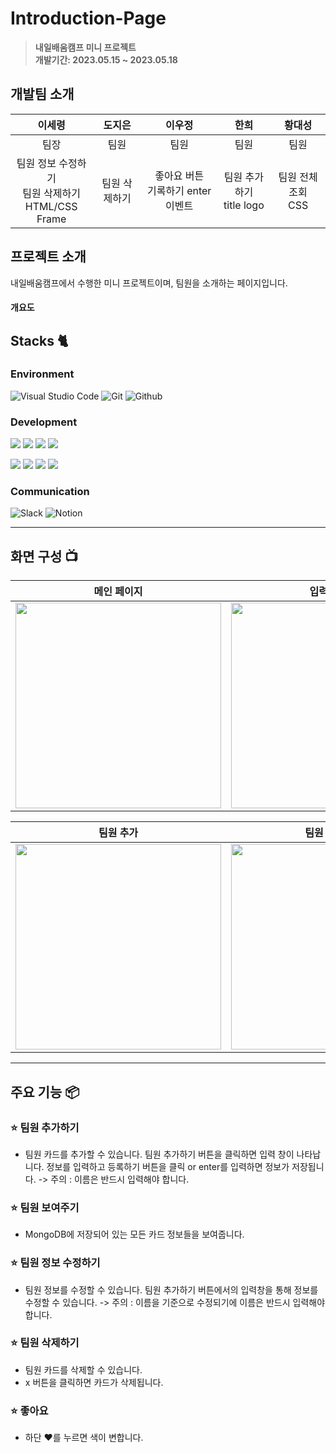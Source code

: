 # Introduction-Page

> **내일배움캠프 미니 프로젝트** <br/> **개발기간: 2023.05.15 ~ 2023.05.18**


## 개발팀 소개

     
|      이세령       |          도지은         |       이우정         |      한희       |          황대성         |       
| :------------------------------------------------------------------------------: | :---------------------------------------------------------------------------------------------------------------------------------------------------: | :---------------------------------------------------------------------------------------------------------------------------------------------------------------------------------------------------: | :------------------------------------------------------------------------------: | :---------------------------------------------------------------------------------------------------------------------------------------------------: |
|      팀장       |          팀원         |       팀원         |      팀원       |          팀원         |
|팀원 정보 수정하기<br>팀원 삭제하기<br>HTML/CSS Frame |팀원 삭제하기|좋아요 버튼<br>기록하기 enter이벤트|팀원 추가하기<br>title logo|팀원 전체 조회<br>CSS|


## 프로젝트 소개

내일배움캠프에서 수행한 미니 프로젝트이며, 팀원을 소개하는 페이지입니다. 

#### 개요도 



## Stacks 🐈

### Environment
![Visual Studio Code](https://img.shields.io/badge/Visual%20Studio%20Code-007ACC?style=for-the-badge&logo=Visual%20Studio%20Code&logoColor=white)
![Git](https://img.shields.io/badge/Git-F05032?style=for-the-badge&logo=Git&logoColor=white)
![Github](https://img.shields.io/badge/GitHub-181717?style=for-the-badge&logo=GitHub&logoColor=white)             
    

### Development
<img  src="https://img.shields.io/badge/html5-E34F26?style=for-the-badge&logo=html5&logoColor=white"> <img  src="https://img.shields.io/badge/css-1572B6?style=for-the-badge&logo=css3&logoColor=white"> <img  src="https://img.shields.io/badge/javascript-F7DF1E?style=for-the-badge&logo=javascript&logoColor=black"> <img  src="https://img.shields.io/badge/python-3776AB?style=for-the-badge&logo=python&logoColor=white">

<img  src="https://img.shields.io/badge/jquery-0769AD?style=for-the-badge&logo=jquery&logoColor=white"> <img  src="https://img.shields.io/badge/mongoDB-47A248?style=for-the-badge&logo=MongoDB&logoColor=white"> <img  src="https://img.shields.io/badge/flask-000000?style=for-the-badge&logo=flask&logoColor=white"> <img  src="https://img.shields.io/badge/bootstrap-7952B3?style=for-the-badge&logo=bootstrap&logoColor=white">


### Communication
![Slack](https://img.shields.io/badge/Slack-4A154B?style=for-the-badge&logo=Slack&logoColor=white)
![Notion](https://img.shields.io/badge/Notion-000000?style=for-the-badge&logo=Notion&logoColor=white)

---
## 화면 구성 📺
| 메인 페이지  | 입력 페이지  |
| :-------------------------------------------: | :------------: |
|  <img width="329" src=""/> | <img width="329" src=""/> |

| 팀원 추가   |  팀원 보여주기   |  팀원정보 수정   |  팀원 삭제   |  좋아요   |
| :-------------------------------------------: | :------------: | :------------: | :------------: | :------------: |
| <img width="329" src=""/>   |  <img width="329" src=""/>     |  <img width="329" src=""/>     |  <img width="329" src=""/>     |  <img width="329" src=""/>     |

---
## 주요 기능 📦

### ⭐️ 팀원 추가하기 
- 팀원 카드를 추가할 수 있습니다.
  팀원 추가하기 버튼을 클릭하면 입력 창이 나타납니다.
  정보를 입력하고 등록하기 버튼을 클릭 or enter를 입력하면 정보가 저장됩니다.
  -> 주의 : 이름은 반드시 입력해야 합니다.

### ⭐️ 팀원 보여주기 
- MongoDB에 저장되어 있는 모든 카드 정보들을 보여줍니다. 

### ⭐️ 팀원 정보 수정하기
- 팀원 정보를 수정할 수 있습니다.
  팀원 추가하기 버튼에서의 입력창을 통해 정보를 수정할 수 있습니다. 
  -> 주의 : 이름을 기준으로 수정되기에 이름은 반드시 입력해야 합니다.

### ⭐️ 팀원 삭제하기 
- 팀원 카드를 삭제할 수 있습니다.
- x 버튼을 클릭하면 카드가 삭제됩니다. 

### ⭐️ 좋아요 
- 하단 ❤️를 누르면 색이 변합니다. 


